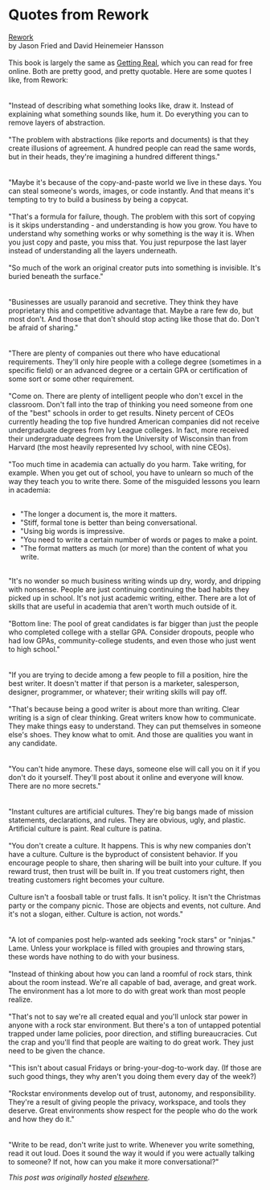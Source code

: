 # Quotes from Rework

<div>
<a href="http://www.amazon.com/Rework-Jason-Fried/dp/0307463745/ref=sr_1_1?ie=UTF8&amp;qid=1337709394&amp;sr=8-1">Rework</a><br>by Jason Fried and David Heinemeier Hansson<br><br>This book is largely the same as <a href="http://gettingreal.37signals.com/">Getting Real</a>, which you can read for free online. Both are pretty good, and pretty quotable. Here are some quotes I like, from Rework:<br><br><br>"Instead of describing what something looks like, draw it. Instead of explaining what something sounds like, hum it. Do everything you can to remove layers of abstraction.<br><br>"The problem with abstractions (like reports and documents) is that they create illusions of agreement. A hundred people can read the same words, but in their heads, they're imagining a hundred different things."<br><br><br>"Maybe it's because of the copy-and-paste world we live in these days. You can steal someone's words, images, or code instantly. And that means it's tempting to try to build a business by being a copycat.<br><br>"That's a formula for failure, though. The problem with this sort of copying is it skips understanding - and understanding is how you grow. You have to understand why something works or why something is the way it is. When you just copy and paste, you miss that. You just repurpose the last layer instead of understanding all the layers underneath.<br><br>"So much of the work an original creator puts into something is invisible. It's buried beneath the surface."<br><br><br>"Businesses are usually paranoid and secretive. They think they have proprietary this and competitive advantage that. Maybe a rare few do, but most don't. And those that don't should stop acting like those that do. Don't be afraid of sharing."<br><br><br>"There are plenty of companies out there who have educational requirements. They'll only hire people with a college degree (sometimes in a specific field) or an advanced degree or a certain GPA or certification of some sort or some other requirement.<br><br>"Come on. There are plenty of intelligent people who don't excel in the classroom. Don't fall into the trap of thinking you need someone from one of the "best" schools in order to get results. Ninety percent of CEOs currently heading the top five hundred American companies did not receive undergraduate degrees from Ivy League colleges. In fact, more received their undergraduate degrees from the University of Wisconsin than from Harvard (the most heavily represented Ivy school, with nine CEOs).<br><br>"Too much time in academia can actually do you harm. Take writing, for example. When you get out of school, you have to unlearn so much of the way they teach you to write there. Some of the misguided lessons you learn in academia:<br><br><ul>
<li>"The longer a document is, the more it matters.</li>
<li>"Stiff, formal tone is better than being conversational.</li>
<li>"Using big words is impressive.</li>
<li>"You need to write a certain number of words or pages to make a point.</li>
<li>"The format matters as much (or more) than the content of what you write.</li>
</ul>
<br>"It's no wonder so much business writing winds up dry, wordy, and dripping with nonsense. People are just continuing continuing the bad habits they picked up in school. It's not just academic writing, either. There are a lot of skills that are useful in academia that aren't worth much outside of it.<br><br>"Bottom line: The pool of great candidates is far bigger than just the people who completed college with a stellar GPA. Consider dropouts, people who had low GPAs, community-college students, and even those who just went to high school."<br><br><br>"If you are trying to decide among a few people to fill a position, hire the best writer. It doesn't matter if that person is a marketer, salesperson, designer, programmer, or whatever; their writing skills will pay off.<br><br>"That's because being a good writer is about more than writing. Clear writing is a sign of clear thinking. Great writers know how to communicate. They make things easy to understand. They can put themselves in someone else's shoes. They know what to omit. And those are qualities you want in any candidate.<br><br><br>"You can't hide anymore. These days, someone else will call you on it if you don't do it yourself. They'll post about it online and everyone will know. There are no more secrets."<br><br><br>"Instant cultures are artificial cultures. They're big bangs made of mission statements, declarations, and rules. They are obvious, ugly, and plastic. Artificial culture is paint. Real culture is patina.<br><br>"You don't create a culture. It happens. This is why new companies don't have a culture. Culture is the byproduct of consistent behavior. If you encourage people to share, then sharing will be built into your culture. If you reward trust, then trust will be built in. If you treat customers right, then treating customers right becomes your culture.<br><br>Culture isn't a foosball table or trust falls. It isn't policy. It isn't the Christmas party or the company picnic. Those are objects and events, not culture. And it's not a slogan, either. Culture is action, not words."<br><br><br>"A lot of companies post help-wanted ads seeking "rock stars" or "ninjas." Lame. Unless your workplace is filled with groupies and throwing stars, these words have nothing to do with your business.<br><br>"Instead of thinking about how you can land a roomful of rock stars, think about the room instead. We're all capable of bad, average, and great work. The environment has a lot more to do with great work than most people realize.<br><br>"That's not to say we're all created equal and you'll unlock star power in anyone with a rock star environment. But there's a ton of untapped potential trapped under lame policies, poor direction, and stifling bureaucracies. Cut the crap and you'll find that people are waiting to do great work. They just need to be given the chance.<br><br>"This isn't about casual Fridays or bring-your-dog-to-work day. (If those are such good things, they why aren't you doing them every day of the week?)<br><br>"Rockstar environments develop out of trust, autonomy, and responsibility. They're a result of giving people the privacy, workspace, and tools they deserve. Great environments show respect for the people who do the work and how they do it."<br><br><br>"Write to be read, don't write just to write. Whenever you write something, read it out loud. Does it sound the way it would if you were actually talking to someone? If not, how can you make it more conversational?"</div>


*This post was originally hosted [elsewhere](http://planspace.blogspot.com/2012/05/quotes-from-rework.html).*
